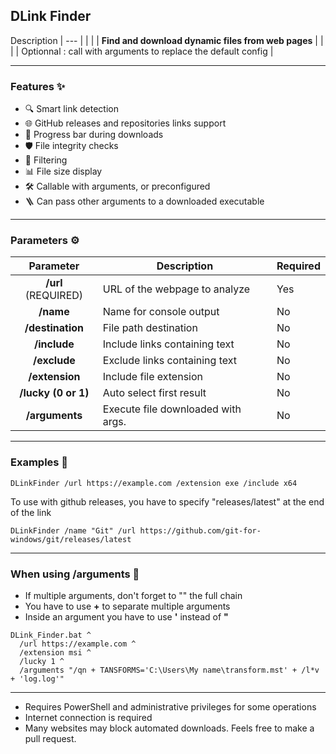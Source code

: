  ## **DLink Finder**

 Description
|                           ---                         |
|                                                       |
|   **Find and download dynamic files from web pages**  |
|                                                       |
|   Optionnal : call with arguments to replace the default config   |

--------------------

### Features ✨ 

- 🔍 Smart link detection
- 🌐 GitHub releases and repositories links support
- 🔄 Progress bar during downloads
- 🛡️ File integrity checks
- 🎯 Filtering
- 📊 File size display
- 🛠️ Callable with arguments, or preconfigured
- 🪜 Can pass other arguments to a downloaded executable

--------------------

### Parameters ⚙️

|  Parameter | Description                                    | Required |
|:----------:|------------------------------------------------|----------|
| **/url** (REQUIRED) | URL of the webpage to analyze         | Yes      |
| **/name**           | Name for console output               | No       |
| **/destination**    | File path destination                 | No       |
| **/include**        | Include links containing text         | No       |
| **/exclude**        | Exclude links containing text         | No       |
| **/extension**      | Include file extension                | No       |
| **/lucky (0 or 1)** | Auto select first result              | No       |
| **/arguments**      | Execute file downloaded with args.    | No       |

--------------------

### Examples 📝
`DLinkFinder /url https://example.com /extension exe /include x64`

To use with github releases, you have to specify "releases/latest" at the end of the link

`DLinkFinder /name "Git" /url https://github.com/git-for-windows/git/releases/latest`

--------------------

### When using /arguments 🔧
- If multiple arguments, don't forget to "" the full chain
- You have to use **+** to separate multiple arguments 
- Inside an argument you have to use **'** instead of **"**

```
DLink_Finder.bat ^
  /url https://example.com ^
  /extension msi ^
  /lucky 1 ^
  /arguments "/qn + TANSFORMS='C:\Users\My name\transform.mst' + /l*v + 'log.log'"
```

--------------------

- Requires PowerShell and administrative privileges for some operations
- Internet connection is required
- Many websites may block automated downloads. Feels free to make a pull request.
